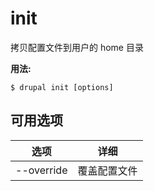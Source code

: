 # init
拷贝配置文件到用户的 home 目录

**用法:**
```
$ drupal init [options]
```

## 可用选项
选项 | 详细
-------|-------------
--override | 覆盖配置文件

